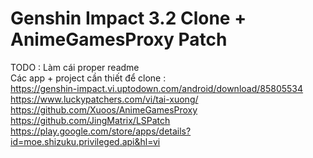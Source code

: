 # Genshin Impact 3.2 Clone + AnimeGamesProxy Patch
TODO : Làm cái proper readme<br/>
Các app + project cần thiết để clone :<br/>
https://genshin-impact.vi.uptodown.com/android/download/85805534<br/>
https://www.luckypatchers.com/vi/tai-xuong/<br/>
https://github.com/Xuoos/AnimeGamesProxy<br/>
https://github.com/JingMatrix/LSPatch<br/>
https://play.google.com/store/apps/details?id=moe.shizuku.privileged.api&hl=vi<br/>
